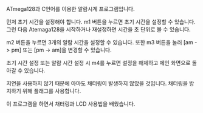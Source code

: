 ATmega128과 C언어를 이용한 알람시계 프로그램입니다.

먼저 초기 시간을 설정해야 합니다. m1 버튼을 누르면 초기 시간을 설정할 수 있습니다. 그런 다음 Atemaga128을 시작하거나 재설정하면 시간을 초 단위로 볼 수 있습니다.

m2 버튼을 누르면 3개의 알람 시간을 설정할 수 있습니다. 또한 m3 버튼을 눌러 [am -> pm] 또는 [pm -> am]을 변경할 수 있습니다.

초기 시간 설정 또는 알람 시간 설정 시 m4를 누르면 설정을 해제하고 메인 화면으로 돌아갈 수 있습니다.

지연을 사용하지 않기 때문에 아마도 채터링이 발생하지 않았을 것입니다. 채터링을 방지하기 위해 플래그를 사용합니다.

이 프로그램을 하면서 채터링과 LCD 사용법을 배웠습니다.
